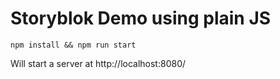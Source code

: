 # Storyblok Demo using plain JS

```
npm install && npm run start
```

Will start a server at http://localhost:8080/